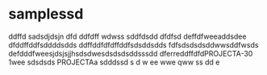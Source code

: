 # samplessd
ddffd
sadsdjdsjn
dfd
ddfdff
wdwss
sddfdsdd
dfdfsd
deffdfweeaddsdee
dfddffddfsddddsdds
ddffddfdfdffddfsdsddsdds
fdfsdsdsdsddwwsddfwsds
defdddfweesjdsjsjjhsdsdwesdsdsdsddsssdd
dferreddffdfdPROJECTA-30 1wee
sdsdsds
PROJECTAa
sdddssd
s
d
w
ee
wwe
qww
ss
dd
e
